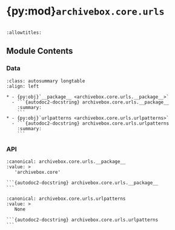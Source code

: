 # {py:mod}`archivebox.core.urls`

```{py:module} archivebox.core.urls
```

```{autodoc2-docstring} archivebox.core.urls
:allowtitles:
```

## Module Contents

### Data

````{list-table}
:class: autosummary longtable
:align: left

* - {py:obj}`__package__ <archivebox.core.urls.__package__>`
  - ```{autodoc2-docstring} archivebox.core.urls.__package__
    :summary:
    ```
* - {py:obj}`urlpatterns <archivebox.core.urls.urlpatterns>`
  - ```{autodoc2-docstring} archivebox.core.urls.urlpatterns
    :summary:
    ```
````

### API

````{py:data} __package__
:canonical: archivebox.core.urls.__package__
:value: >
   'archivebox.core'

```{autodoc2-docstring} archivebox.core.urls.__package__
```

````

````{py:data} urlpatterns
:canonical: archivebox.core.urls.urlpatterns
:value: >
   None

```{autodoc2-docstring} archivebox.core.urls.urlpatterns
```

````
